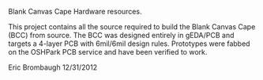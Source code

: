 Blank Canvas Cape Hardware resources.

This project contains all the source required to build the Blank Canvas Cape
(BCC) from source. The BCC was designed entirely in gEDA/PCB and targets a
4-layer PCB with 6mil/6mil design rules. Prototypes were fabbed on the
OSHPark PCB service and have been verified to work.

Eric Brombaugh 12/31/2012
